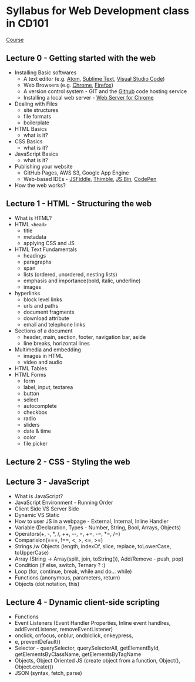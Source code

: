 # Syllabus for Web Development class in CD101

[Course](http://codedocs.org/CD101)

## Lecture 0 - 	Getting started with the web
- Installing Basic softwares
  - A text editor (e.g. [Atom](https://atom.io/), [Sublime Text](https://www.sublimetext.com/), [Visual Studio Code](https://code.visualstudio.com/))
  - Web Browsers (e.g. [Chrome](https://www.google.com/chrome/browser/), [Firefox](https://www.mozilla.org/en-US/firefox/new/))
  - A version control system - GIT and the [Github](https://github.com) code hosting service
  - Installing a local web server - [Web Server for Chrome](https://chrome.google.com/webstore/detail/web-server-for-chrome/ofhbbkphhbklhfoeikjpcbhemlocgigb?hl=en)
- Dealing with Files
  - site structures
  - file formats
  - boilerplate
- HTML Basics
  - what is it?
- CSS Basics
  - what is it?
- JavaScript Basics
  - what is it?
- Publishing your website
  - GitHub Pages, AWS S3, Google App Engine
  - Web-based IDEs - [JSFiddle](https://jsfiddle.net/), [Thimble](https://thimble.mozilla.org/), [JS Bin](http://jsbin.com/), [CodePen](https://codepen.io/)
- How the web works?

## Lecture 1 - HTML - Structuring the web
- What is HTML?
- HTML ```<head>```
  - title
  - metadata
  - applying CSS and JS
- HTML Text Fundamentals
  - headings
  - paragraphs
  - span
  - lists (ordered, unordered, nesting lists)
  - emphasis and importance(bold, italic, underline)
  - images
- hyperlinks
  - block level links
  - urls and paths
  - document fragments
  - download attribute
  - email and telephone links
- Sections of a document
  - header, main, section, footer, navigation bar, aside
  - line breaks, horizontal lines
- Multimedia and embedding
  - images in HTML
  - video and audio
- HTML Tables
- HTML Forms
  - form
  - label, input, textarea
  - button
  - select
  - autocomplete
  - checkbox
  - radio
  - sliders
  - date & time
  - color
  - file picker

## Lecture 2 - CSS - Styling the web

## Lecture 3 - JavaScript
- What is JavaScript?
- JavaScript Environment - Running Order
- Client Side VS Server Side
- Dynamic VS Static
- How to user JS in a webpage - External, Internal, Inline Handler
- Variable (Declaration, Types - Number, String, Bool, Arrays, Objects)
- Operators(+, -, \*, /, ++, --, =, +=, -=, \*=, /=)
- Comparision(===, !==, <, >, <=, >=)
- Strings /w Objects (length, indexOf, slice, replace, toLowerCase, toUpperCase)
- Array (String -> Array(split, join, toString()), Add/Remove - push, pop)
- Condition (if else, switch, Ternary ? :)
- Loop (for, continue, break, while and do... while)
- Functions (anonymous, parameters, return)
- Objects (dot notation, this)

## Lecture 4 - Dynamic client-side scripting
- Functions
- Event Listeners (Event Handler Properties, Inline event handlres, addEventListener, removeEventListener)
- onclick, onfocus, onblur, ondblclick, onkeypress,
- e, preventDefault()
- Selector - querySelector, querySelectorAll, getElementById, getElementsByClassName, getElementsByTagName
- Objects, Object Oriented JS (create object from a function, Object(), Object.create())
- JSON (syntax, fetch, parse)

